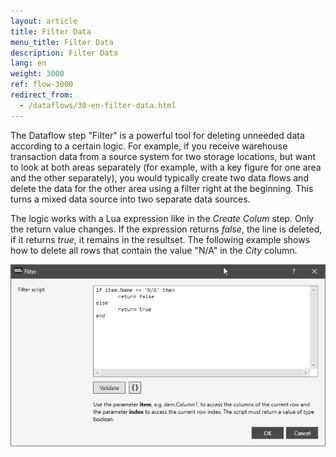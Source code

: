 ```yaml
---
layout: article
title: Filter Data
menu_title: Filter Data
description: Filter Data
lang: en
weight: 3000
ref: flow-3000
redirect_from:
  - /dataflows/30-en-filter-data.html
---
```

The Dataflow step "Filter" is a powerful tool for deleting unneeded data according to a certain logic. For example, if you receive warehouse transaction data from a source system for two storage locations, but want to look at both areas separately (for example, with a key figure for one area and the other separately), you would typically create two data flows and delete the data for the other area using a filter right at the beginning. This turns a mixed data source into two separate data sources.

The logic works with a Lua expression like in the *Create Colum* step. Only the return value changes. If the expression returns *false*, the line is deleted, if it returns *true*, it remains in the resultset. The following example shows how to delete all rows that contain the value "N/A" in the *City* column.

![Filer Column](/assets/images/dataflows/dataflows-filter01.png)